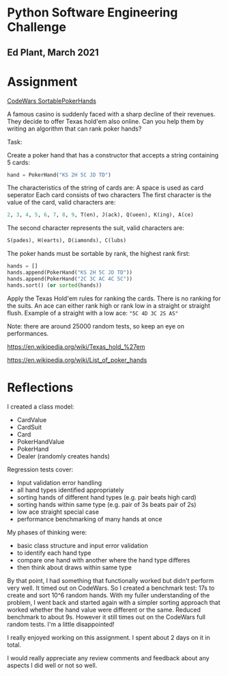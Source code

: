 # Python Software Engineering Challenge
## Ed Plant, March 2021

# Assignment
 
[CodeWars SortablePokerHands](https://www.codewars.com/kata/586423aa39c5abfcec0001e6/train/python)

A famous casino is suddenly faced with a sharp decline of their revenues.
They decide to offer Texas hold'em also online.
Can you help them by writing an algorithm that can rank poker hands?

Task:

Create a poker hand that has a constructor that accepts a string containing 5 cards:
```python
hand = PokerHand("KS 2H 5C JD TD")
```
The characteristics of the string of cards are:
A space is used as card seperator
Each card consists of two characters
The first character is the value of the card, valid characters are:
```python
2, 3, 4, 5, 6, 7, 8, 9, T(en), J(ack), Q(ueen), K(ing), A(ce)
```
The second character represents the suit, valid characters are:
```python
S(pades), H(earts), D(iamonds), C(lubs)
```

The poker hands must be sortable by rank, the highest rank first:
```python
hands = []
hands.append(PokerHand("KS 2H 5C JD TD"))
hands.append(PokerHand("2C 3C AC 4C 5C"))
hands.sort() (or sorted(hands))
```
Apply the Texas Hold'em rules for ranking the cards.
There is no ranking for the suits.
An ace can either rank high or rank low in a straight or straight flush. Example of a straight with a low ace:
`"5C 4D 3C 2S AS"`

Note: there are around 25000 random tests, so keep an eye on performances.

https://en.wikipedia.org/wiki/Texas_hold_%27em

https://en.wikipedia.org/wiki/List_of_poker_hands

# Reflections
I created a class model:
- CardValue
- CardSuit
- Card
- PokerHandValue
- PokerHand
- Dealer (randomly creates hands)

Regression tests cover:
- Input validation error handling
- all hand types identified appropriately
- sorting hands of different hand types (e.g. pair beats high card)
- sorting hands within same type (e.g. pair of 3s beats pair of 2s)
- low ace straight special case
- performance benchmarking of many hands at once

My phases of thinking were:
- basic class structure and input error validation
- to identify each hand type
- compare one hand with another where the hand type differes
- then think about draws within same type

By that point, I had something that functionally worked but didn't perform very well. It timed out on CodeWars. So I created a benchmark test: 17s to create and sort 10^6 random hands.
With my fuller understanding of the problem, I went back and started again with a simpler sorting approach that worked whether the hand value were different or the same.
Reduced benchmark to about 9s.
However it still times out on the CodeWars full random tests. I'm a little disappointed!

I really enjoyed working on this assignment. I spent about 2 days on it in total.

I would really appreciate any review comments and feedback about any aspects I did well or not so well.
